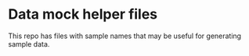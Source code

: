 # Data mock helper files

This repo has files with sample names that may be useful for generating sample data.
